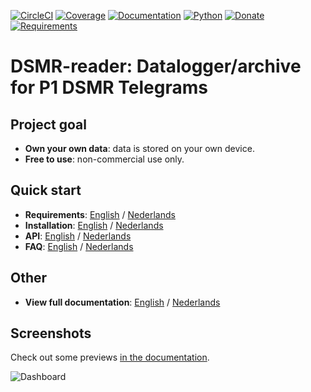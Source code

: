 [![CircleCI](https://circleci.com/gh/dennissiemensma/dsmr-reader/tree/master.svg?style=svg)](https://circleci.com/gh/dennissiemensma/dsmr-reader/tree/master)
[![Coverage](https://codecov.io/github/dennissiemensma/dsmr-reader/coverage.svg?branch=master)](https://codecov.io/gh/dennissiemensma/dsmr-reader/branch/master)
[![Documentation](https://readthedocs.org/projects/dsmr-reader/badge/?version=v2)](https://dsmr-reader.readthedocs.io/en/v2/)
[![Python](https://img.shields.io/badge/python-%203.5%20|%203.6%20|%203.7-brightgreen.svg)](https://dsmr-reader.readthedocs.io/en/v2/requirements.html#python)
[![Donate](https://img.shields.io/badge/Donate-PayPal-brightgreen.svg)](https://dsmr-reader.readthedocs.io/en/v2/donations.html)
[![Requirements](https://requires.io/github/dennissiemensma/dsmr-reader/requirements.svg?branch=master)](https://requires.io/github/dennissiemensma/dsmr-reader/requirements/?branch=master)

# DSMR-reader: Datalogger/archive for P1 DSMR Telegrams

## Project goal
- **Own your own data**: data is stored on your own device.
- **Free to use**: non-commercial use only.


## Quick start
- **Requirements**: [English](https://dsmr-reader.readthedocs.io/en/v2/requirements.html) / [Nederlands](https://dsmr-reader.readthedocs.io/nl/v2/requirements.html)
- **Installation**: [English](https://dsmr-reader.readthedocs.io/en/v2/installation.html) / [Nederlands](https://dsmr-reader.readthedocs.io/nl/v2/installation.html)
- **API**: [English](https://dsmr-reader.readthedocs.io/en/v2/api.html) / [Nederlands](https://dsmr-reader.readthedocs.io/nl/v2/api.html)
- **FAQ**: [English](https://dsmr-reader.readthedocs.io/en/v2/faq.html) / [Nederlands](https://dsmr-reader.readthedocs.io/nl/v2/faq.html)

## Other
- **View full documentation**: [English](https://dsmr-reader.readthedocs.io/en/v2/index.html) / [Nederlands](https://dsmr-reader.readthedocs.io/nl/v2/index.html)

## Screenshots
Check out some previews [in the documentation](https://dsmr-reader.readthedocs.io/en/v2/screenshots.html).

![Dashboard](https://dsmr-reader.readthedocs.io/en/v2/_static/screenshots/frontend/dashboard.png)
